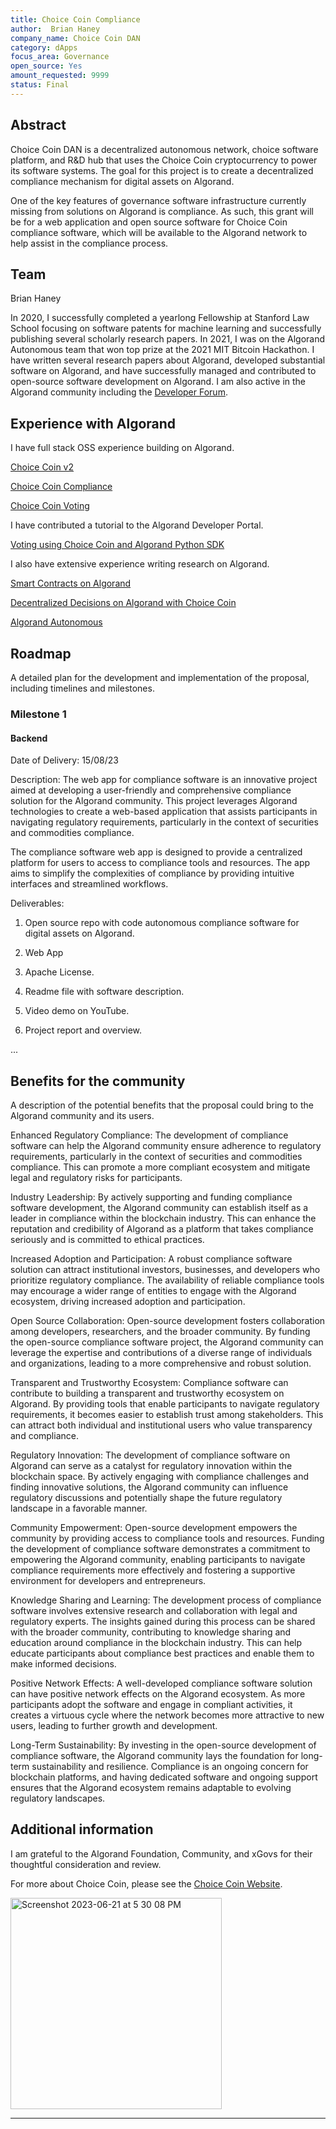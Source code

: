 ```yaml
---
title: Choice Coin Compliance
author:  Brian Haney
company_name: Choice Coin DAN
category: dApps
focus_area: Governance
open_source: Yes
amount_requested: 9999
status: Final
---
```


## Abstract
Choice Coin DAN is a decentralized autonomous network, choice software platform, and R&D hub that uses the Choice Coin cryptocurrency to power its software systems. The goal for this project is to create a decentralized compliance mechanism for digital assets on Algorand. 

One of the key features of governance software infrastructure currently missing from solutions on Algorand is compliance. As such, this grant will be for a web application and open source software for Choice Coin compliance software, which will be available to the Algorand network to help assist in the compliance process.

## Team
Brian Haney

In 2020, I successfully completed a yearlong Fellowship at Stanford Law School focusing on software patents for machine learning and successfully publishing several scholarly research papers. 
In 2021, I was on the Algorand Autonomous team that won top prize at the 2021 MIT Bitcoin Hackathon.
I have written several research papers about Algorand, developed substantial software on Algorand, and have successfully managed and contributed to open-source software development on Algorand. 
I am also active in the Algorand community including the [Developer Forum](https://forum.algorand.org/u/bhaney44/summary).

## Experience with Algorand
I have full stack OSS experience building on Algorand.

[Choice Coin v2](https://github.com/ChoiceCoin/v2)

[Choice Coin Compliance](https://github.com/ChoiceCoin/Compliance) 

[Choice Coin Voting](https://github.com/ChoiceCoin/Voting)

I have contributed a tutorial to the Algorand Developer Portal.

[Voting using Choice Coin and Algorand Python SDK](https://developer.algorand.org/tutorials/voting-using-choice-coin/?from_query=voting%20with%20python)

I also have extensive experience writing research on Algorand.

[Smart Contracts on Algorand](https://papers.ssrn.com/sol3/papers.cfm?abstract_id=3887719)

[Decentralized Decisions on Algorand with Choice Coin](https://papers.ssrn.com/sol3/papers.cfm?abstract_id=3913316)

[Algorand Autonomous](https://papers.ssrn.com/sol3/papers.cfm?abstract_id=3819055)

## Roadmap
A detailed plan for the development and implementation of the proposal, including timelines and milestones.

### Milestone 1
#### Backend
Date of Delivery: 15/08/23


Description: 
The web app for compliance software is an innovative project aimed at developing a user-friendly and comprehensive compliance solution for the Algorand community. This project leverages Algorand technologies to create a web-based application that assists participants in navigating regulatory requirements, particularly in the context of securities and commodities compliance.

The compliance software web app is designed to provide a centralized platform for users to access to compliance tools and resources. The app aims to simplify the complexities of compliance by providing intuitive interfaces and streamlined workflows.

Deliverables: 
1. Open source repo with code autonomous compliance software for digital assets on Algorand.
   
2. Web App

3. Apache License.

4. Readme file with software description.

5. Video demo on YouTube.

6. Project report and overview.

...


## Benefits for the community
A description of the potential benefits that the proposal could bring to the Algorand community and its users.

Enhanced Regulatory Compliance: The development of compliance software can help the Algorand community ensure adherence to regulatory requirements, particularly in the context of securities and commodities compliance. This can promote a more compliant ecosystem and mitigate legal and regulatory risks for participants.

Industry Leadership: By actively supporting and funding compliance software development, the Algorand community can establish itself as a leader in compliance within the blockchain industry. This can enhance the reputation and credibility of Algorand as a platform that takes compliance seriously and is committed to ethical practices.

Increased Adoption and Participation: A robust compliance software solution can attract institutional investors, businesses, and developers who prioritize regulatory compliance. The availability of reliable compliance tools may encourage a wider range of entities to engage with the Algorand ecosystem, driving increased adoption and participation.

Open Source Collaboration: Open-source development fosters collaboration among developers, researchers, and the broader community. By funding the open-source compliance software project, the Algorand community can leverage the expertise and contributions of a diverse range of individuals and organizations, leading to a more comprehensive and robust solution.

Transparent and Trustworthy Ecosystem: Compliance software can contribute to building a transparent and trustworthy ecosystem on Algorand. By providing tools that enable participants to navigate regulatory requirements, it becomes easier to establish trust among stakeholders. This can attract both individual and institutional users who value transparency and compliance.

Regulatory Innovation: The development of compliance software on Algorand can serve as a catalyst for regulatory innovation within the blockchain space. By actively engaging with compliance challenges and finding innovative solutions, the Algorand community can influence regulatory discussions and potentially shape the future regulatory landscape in a favorable manner.

Community Empowerment: Open-source development empowers the community by providing access to compliance tools and resources. Funding the development of compliance software demonstrates a commitment to empowering the Algorand community, enabling participants to navigate compliance requirements more effectively and fostering a supportive environment for developers and entrepreneurs.

Knowledge Sharing and Learning: The development process of compliance software involves extensive research and collaboration with legal and regulatory experts. The insights gained during this process can be shared with the broader community, contributing to knowledge sharing and education around compliance in the blockchain industry. This can help educate participants about compliance best practices and enable them to make informed decisions.

Positive Network Effects: A well-developed compliance software solution can have positive network effects on the Algorand ecosystem. As more participants adopt the software and engage in compliant activities, it creates a virtuous cycle where the network becomes more attractive to new users, leading to further growth and development.

Long-Term Sustainability: By investing in the open-source development of compliance software, the Algorand community lays the foundation for long-term sustainability and resilience. Compliance is an ongoing concern for blockchain platforms, and having dedicated software and ongoing support ensures that the Algorand ecosystem remains adaptable to evolving regulatory landscapes.



## Additional information


I am grateful to the Algorand Foundation, Community, and xGovs for their thoughtful consideration and review.

For more about Choice Coin, please see the [Choice Coin Website](choice-coin.com).

<img width="338" alt="Screenshot 2023-06-21 at 5 30 08 PM" src="https://github.com/Bhaney44/xGov/assets/43055154/aed08b6a-fae5-419a-bdcd-bcfaef357b9f">





______________________________________________________



